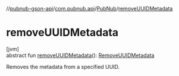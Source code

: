 //[pubnub-gson-api](../../../index.md)/[com.pubnub.api](../index.md)/[PubNub](index.md)/[removeUUIDMetadata](remove-u-u-i-d-metadata.md)

# removeUUIDMetadata

[jvm]\
abstract fun [removeUUIDMetadata](remove-u-u-i-d-metadata.md)(): [RemoveUUIDMetadata](../../com.pubnub.api.endpoints.objects_api.uuid/-remove-u-u-i-d-metadata/index.md)

Removes the metadata from a specified UUID.
